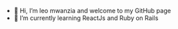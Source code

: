 - 👋 Hi, I’m leo mwanzia and welcome to my GitHub page
- 🌱 I’m currently learning ReactJs and Ruby on Rails
